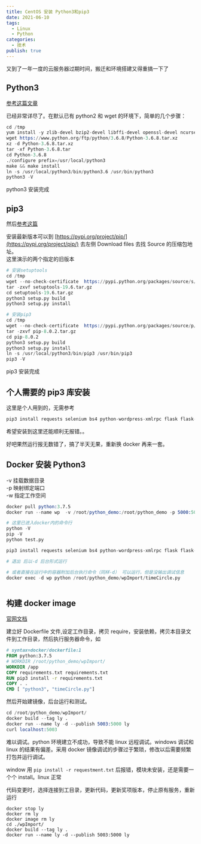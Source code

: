 ```yaml
---
title: CentOS 安装 Python3和pip3
date: 2021-06-10
tags:
  - Linux
  - Python
categories:
  - 技术
publish: true
---
```


又到了一年一度的云服务器过期时间，搬迁和环境搭建又得重搞一下了

<!-- more -->

## Python3

[参考这篇文章](https://blog.csdn.net/longzhoufeng/article/details/109879818)

已经非常详尽了。在默认已有 python2 和 wget 的环境下，简单的几个步骤：

```s
cd /tmp
yum install -y zlib-devel bzip2-devel libffi-devel openssl-devel ncurses-devel sqlite-devel readline-devel tk-devel gcc make epel-release zlib
wget https://www.python.org/ftp/python/3.6.8/Python-3.6.8.tar.xz
xz -d Python-3.6.8.tar.xz
tar -xf Python-3.6.8.tar
cd Python-3.6.8
./configure prefix=/usr/local/python3
make && make install
ln -s /usr/local/python3/bin/python3.6 /usr/bin/python3
python3 -V
```

python3 安装完成

## pip3

然后[参考这篇](https://www.cnblogs.com/fyly/p/11112169.html)

安装最新版本可以到 [https://pypi.org/project/pip/](https://pypi.org/project/pip/) 去左侧 Download files 去找 Source 的压缩包地址。  
这里演示的两个指定的旧版本

```s
# 安装setuptools
cd /tmp
wget --no-check-certificate  https://pypi.python.org/packages/source/s/setuptools/setuptools-19.6.tar.gz#md5=c607dd118eae682c44ed146367a17e26
tar -zxvf setuptools-19.6.tar.gz
cd setuptools-19.6.tar.gz
python3 setup.py build
python3 setup.py install

# 安装pip3
cd /tmp
wget --no-check-certificate  https://pypi.python.org/packages/source/p/pip/pip-8.0.2.tar.gz#md5=3a73c4188f8dbad6a1e6f6d44d117eeb
tar -zxvf pip-8.0.2.tar.gz
cd pip-8.0.2
python3 setup.py build
python3 setup.py install
ln -s /usr/local/python3/bin/pip3 /usr/bin/pip3
pip3 -V
```

pip3 安装完成

## 个人需要的 pip3 库安装

这里是个人用到的，无需参考

```s
pip3 install requests selenium bs4 python-wordpress-xmlrpc flask flask-cors
```

希望安装到这里还能顺利无报错。。

好吧果然运行报无数错了，搞了半天无果，重新换 docker 再来一套。

## Docker 安装 Python3

-v 挂载数据目录  
-p 映射绑定端口  
-w 指定工作空间

```s
docker pull python:3.7.5
docker run --name wp  -v /root/python_demo:/root/python_demo -p 5000:5000  -w /root/python_demo -it python:3.7.5 bash

# 这里已进入docker内的命令行
python -V
pip -V
python test.py

pip3 install requests selenium bs4 python-wordpress-xmlrpc flask flask-cors

# 退出 后以-d 后台形式运行

# 或者直接在运行中的容器附加后台执行命令（同样-d） 可以运行，但是没输出调试信息
docker exec -d wp python /root/python_demo/wpImport/timeCircle.py



```

## 构建 docker image

[官网文档](https://docs.docker.com/language/python/build-images/)

建立好 Dockerfile 文件,设定工作目录，拷贝 require，安装依赖，拷贝本目录文件到工作目录，然后执行服务器命令，如

```dockerfile
# syntax=docker/dockerfile:1
FROM python:3.7.5
# WORKDIR /root/python_demo/wpImport/
WORKDIR /app
COPY requirements.txt requirements.txt
RUN pip3 install -r requirements.txt
COPY . .
CMD [ "python3", "timeCircle.py"]
```

然后开始建镜像，后台运行和测试。

```s
cd /root/python_demo/wpImport/
docker build --tag ly .
docker run --name ly -d --publish 5003:5000 ly
curl localhost:5003
```

难以调试。python 环境建立不成功，导致不能 linux 远程调试。windows 调试和 linux 的结果有偏差。采用 docker 镜像调试的步骤过于繁琐，修改以后需要频繁打包并运行调试。

window 用 `pip install -r requestment.txt` 后报错，模块未安装，还是需要一个个 install。linux 正常

代码变更时，选择连接到工目录，更新代码，更新奖项版本，停止原有服务，重新运行

```
docker stop ly
docker rm ly
docker image rm ly
cd ./wpImport/
docker build --tag ly .
docker run --name ly -d --publish 5003:5000 ly
```
